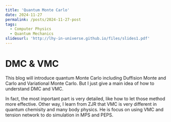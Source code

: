 ```yaml
---
title: 'Quantum Monte Carlo'
date: 2024-11-27
permalink: /posts/2024-11-27-post
tags:
  - Computer Physics 
  - Quantum Mechanics
slidesurl: 'http://lhy-in-universe.github.io/files/slides1.pdf'
---
```


DMC & VMC
======

  This blog will introduce quantum Monte Carlo including Duffision Monte and Carlo and Variational Monte Carlo. But I just give a main idea of how to understand DMC and VMC.

  In fact, the most inportant part is very detailed, like how to let those method more effective. Other way, I learn from ZJR that VMC is very different in quantum chemisity and many body physics. He is focus on using VMC and tension network to do simulation in MPS and PEPS. 